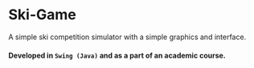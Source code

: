 # Ski-Game
A simple ski competition simulator with a simple graphics and interface. 

#### Developed in `Swing (Java)` and  as a part of an academic course.
